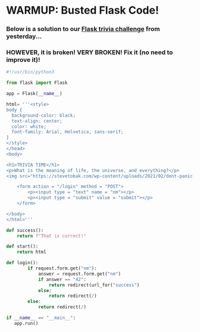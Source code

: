 # WARMUP: Busted Flask Code!

### Below is a solution to our [Flask trivia challenge](https://github.com/csfeeser/Python/blob/master/challenges/FLASK_challenge.md) from yesterday...
### HOWEVER, it is broken! VERY BROKEN! Fix it (no need to improve it)!

```python
#!/usr/bin/python3

from flask import Flask

app = Flask(__name__)

html= '''<style>
body {
  background-color: black;
  text-align: center;
  color: white;
  font-family: Arial, Helvetica, sans-serif;
}
</style>
</head>
<body>

<h1>TRIVIA TIME</h1>
<p>What is the meaning of life, the universe, and everything?</p>
<img src="https://stevetobak.com/wp-content/uploads/2021/02/dont-panic.png" alt="Avatar" style="width:200px">

    <form action = "/login" method = "POST">
        <p><input type = "text" name = "nm"></p>
        <p><input type = "submit" value = "submit"></p>
    </form>

</body>
</html>'''

def success():
    return f"That is correct!"

def start():
    return html

def login():
        if request.form.get("nm"):
            answer = request.form.get("nm")
            if answer == "42":
                return redirect(url_for("success")
            else:
                return redirect(/)
        else:
            return redirect(/)

if __name__ == "__main__":
   app.run()
